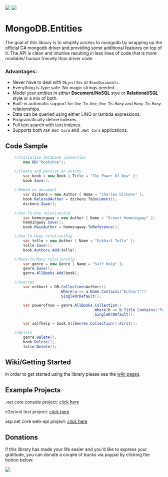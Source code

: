 [![](https://img.shields.io/nuget/v/MongoDB.Entities.svg)](#) [![](https://img.shields.io/nuget/dt/MongoDB.Entities.svg)](#)
# MongoDB.Entities
The goal of this library is to simplify access to mongodb by wrapping up the official C# mongodb driver and providing some additional features on top of it. The API is clean and intuitive resulting in less lines of code that is more readable/ human friendly than driver code.



### Advantages:
- Never have to deal with `ObjectIds` or `BsonDocuments`. 
- Everything is type safe. No magic strings needed.
- Model your entities in either **Document/NoSQL** stye or **Relational/SQL** style or a mix of both.
- Built-in automatic support for `One-To-One`, `One-To-Many` and `Many-To-Many` relationships.
- Data can be queried using either LINQ or lambda expressions.
- Programatically define indexes.
- Full text search with text indexes.
- Supports both `ASP.Net Core` and `.Net Core` applications.



## Code Sample
```csharp
    //Initialize database connection
        new DB("bookshop");

    //Create and persist an entity
        var book = new Book { Title = "The Power Of Now" };
        book.Save();
 
    //Embed as document
        var dickens = new Author { Name = "Charles Dickens" };
        book.RelatedAuthor = dickens.ToDocument();
        dickens.Save();
    
    //One-To-One relationship
        var hemmingway = new Author { Name = "Ernest Hemmingway" };
        hemmingway.Save();
        book.MainAuthor = hemmingway.ToReference();

    //One-To-Many relationship
        var tolle = new Author { Name = "Eckhart Tolle" };
        tolle.Save();
        book.Authors.Add(tolle);

    //Many-To-Many relationship
        var genre = new Genre { Name = "Self Help" };
        genre.Save();
        genre.AllBooks.Add(book);

    //Queries
        var eckhart = DB.Collection<Author>()
                        .Where(a => a.Name.Contains("Eckhart"))
                        .SingleOrDefault();

        var powerofnow = genre.AllBooks.Collection()
                                       .Where(b => b.Title.Contains("Power"))
                                       .SingleOrDefault();

        var selfhelp = book.AllGenres.Collection().First();

    //Delete
        genre.Delete();
        book.Delete();
        tolle.Delete();
```



## Wiki/Getting Started
in order to get started using the library please see the [wiki pages](https://github.com/dj-nitehawk/MongoDB.Entities/wiki/1.-Getting-Started).



## Example Projects
.net core console project: [click here](https://github.com/dj-nitehawk/MongoDB.Entities/blob/master/Examples)

e2e/unit test project: [click here](https://github.com/dj-nitehawk/MongoDB.Entities/tree/master/Tests)

asp.net core web-api project: [click here](https://github.com/dj-nitehawk/KiwilinkCRM/tree/master/Kiwilink-API)



## Donations
if this library has made your life easier and you'd like to express your gratitude, you can donate a couple of bucks via paypal by clicking the button below:

[![](https://www.paypalobjects.com/en_US/i/btn/btn_donate_LG.gif)](https://www.paypal.com/cgi-bin/webscr?cmd=_s-xclick&hosted_button_id=9LM2APQXVA9VE)